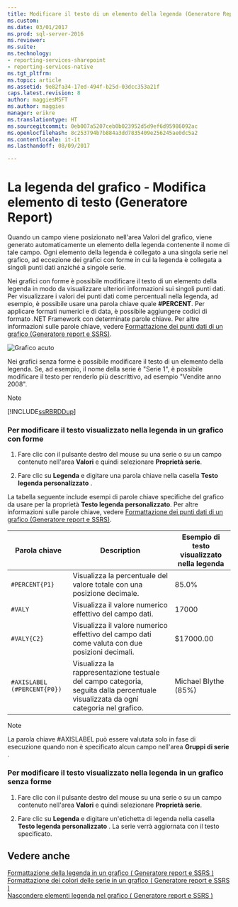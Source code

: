 ```yaml
---
title: Modificare il testo di un elemento della legenda (Generatore Report e SSRS) | Documenti Microsoft
ms.custom: 
ms.date: 03/01/2017
ms.prod: sql-server-2016
ms.reviewer: 
ms.suite: 
ms.technology:
- reporting-services-sharepoint
- reporting-services-native
ms.tgt_pltfrm: 
ms.topic: article
ms.assetid: 9e82fa34-17ed-494f-b25d-03dcc353a21f
caps.latest.revision: 8
author: maggiesMSFT
ms.author: maggies
manager: erikre
ms.translationtype: HT
ms.sourcegitcommit: 0eb007a5207ceb0b023952d5d9ef6d95986092ac
ms.openlocfilehash: 8c253794b7b884a3dd7835409e256245ae0dc5a2
ms.contentlocale: it-it
ms.lasthandoff: 08/09/2017

---
```

# <a name="chart-legend---change-item-text-report-builder"></a>La legenda del grafico - Modifica elemento di testo (Generatore Report)
  Quando un campo viene posizionato nell'area Valori del grafico, viene generato automaticamente un elemento della legenda contenente il nome di tale campo. Ogni elemento della legenda è collegato a una singola serie nel grafico, ad eccezione dei grafici con forme in cui la legenda è collegata a singoli punti dati anziché a singole serie.  
  
 Nei grafici con forme è possibile modificare il testo di un elemento della legenda in modo da visualizzare ulteriori informazioni sui singoli punti dati. Per visualizzare i valori dei punti dati come percentuali nella legenda, ad esempio, è possibile usare una parola chiave quale **#PERCENT**. Per applicare formati numerici e di data, è possibile aggiungere codici di formato .NET Framework con determinate parole chiave. Per altre informazioni sulle parole chiave, vedere [Formattazione dei punti dati di un grafico &#40;Generatore report e SSRS&#41;](../../reporting-services/report-design/formatting-data-points-on-a-chart-report-builder-and-ssrs.md).  
  
 ![Grafico acuto](../../reporting-services/report-design/media/sharpchart.png "acuto grafico")  
  
 Nei grafici senza forme è possibile modificare il testo di un elemento della legenda. Se, ad esempio, il nome della serie è "Serie 1", è possibile modificare il testo per renderlo più descrittivo, ad esempio "Vendite anno 2008".  
  
> [!NOTE]  
>  [!INCLUDE[ssRBRDDup](../../includes/ssrbrddup-md.md)]  
  
### <a name="to-modify-the-text-that-appears-in-the-legend-on-a-shape-chart"></a>Per modificare il testo visualizzato nella legenda in un grafico con forme  
  
1.  Fare clic con il pulsante destro del mouse su una serie o su un campo contenuto nell'area **Valori** e quindi selezionare **Proprietà serie**.  
  
2.  Fare clic su **Legenda** e digitare una parola chiave nella casella **Testo legenda personalizzato** .  
  
 La tabella seguente include esempi di parole chiave specifiche del grafico da usare per la proprietà **Testo legenda personalizzato**. Per altre informazioni sulle parole chiave, vedere [Formattazione dei punti dati di un grafico &#40;Generatore report e SSRS&#41;](../../reporting-services/report-design/formatting-data-points-on-a-chart-report-builder-and-ssrs.md).  
  
|Parola chiave|Description|Esempio di testo visualizzato nella legenda|  
|-------------|-----------------|---------------------------------------------------|  
|`#PERCENT{P1}`|Visualizza la percentuale del valore totale con una posizione decimale.|85.0%|  
|`#VALY`|Visualizza il valore numerico effettivo del campo dati.|17000|  
|`#VALY{C2}`|Visualizza il valore numerico effettivo del campo dati come valuta con due posizioni decimali.|$17000.00|  
|`#AXISLABEL (#PERCENT{P0})`|Visualizza la rappresentazione testuale del campo categoria, seguita dalla percentuale visualizzata da ogni categoria nel grafico.|Michael Blythe (85%)|  
  
> [!NOTE]  
>  La parola chiave #AXISLABEL può essere valutata solo in fase di esecuzione quando non è specificato alcun campo nell'area **Gruppi di serie** .  
  
### <a name="to-modify-the-text-that-appears-in-the-legend-on-a-non-shape-chart"></a>Per modificare il testo visualizzato nella legenda in un grafico senza forme  
  
1.  Fare clic con il pulsante destro del mouse su una serie o su un campo contenuto nell'area **Valori** e quindi selezionare **Proprietà serie**.  
  
2.  Fare clic su **Legenda** e digitare un'etichetta di legenda nella casella **Testo legenda personalizzato** . La serie verrà aggiornata con il testo specificato.  
  
## <a name="see-also"></a>Vedere anche  
 [Formattazione della legenda in un grafico &#40; Generatore report e SSRS &#41;](../../reporting-services/report-design/chart-legend-formatting-report-builder.md)   
 [Formattazione dei colori delle serie in un grafico &#40; Generatore report e SSRS &#41;](../../reporting-services/report-design/formatting-series-colors-on-a-chart-report-builder-and-ssrs.md)   
 [Nascondere elementi legenda nel grafico &#40; Generatore report e SSRS &#41;](../../reporting-services/report-design/chart-legend-hide-items-report-builder.md)  
  
  
